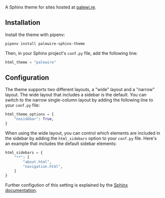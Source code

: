 A Sphinx theme for sites hosted at [palewi.re](https://palewi.re/).

## Installation

Install the theme with pipenv:

```bash
pipenv install palewire-sphinx-theme
```

Then, in your Sphinx project's `conf.py` file, add the following line:

```python
html_theme = "palewire"
```

## Configuration

The theme supports two different layouts, a "wide" layout and a "narrow" layout. The wide layout that includes a sidebar is the default. You can switch to the narrow single-column layout by adding the following line to your `conf.py` file:

```python
html_theme_options = {
    "nosidebar": True,
}
```

When using the wide layout, you can control which elements are included in the sidebar by adding the `html_sidebars` option to your `conf.py` file. Here's an example that includes the default sidebar elements:

```python
html_sidebars = {
    "**": [
        "about.html",
        "navigation.html",
    ]
}
```

Further configution of this setting is explained by the [Sphinx documentation](https://www.sphinx-doc.org/en/master/usage/configuration.html#confval-html_sidebars).

